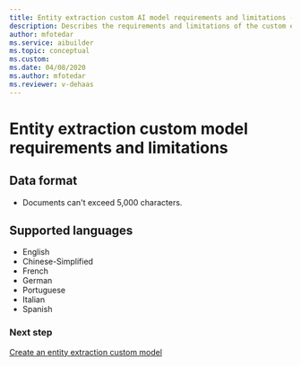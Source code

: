 ```yaml
---
title: Entity extraction custom AI model requirements and limitations - AI Builder | Microsoft Docs
description: Describes the requirements and limitations of the custom entity extraction AI model in AI Builder.
author: mfotedar
ms.service: aibuilder
ms.topic: conceptual
ms.custom: 
ms.date: 04/08/2020
ms.author: mfotedar
ms.reviewer: v-dehaas
---
```


# Entity extraction custom model requirements and limitations

## Data format 
- Documents can't exceed 5,000 characters.

## Supported languages

- English
- Chinese-Simplified
- French
- German
- Portuguese
- Italian
- Spanish

### Next step

[Create an entity extraction custom model](entity-extraction-create.md)
